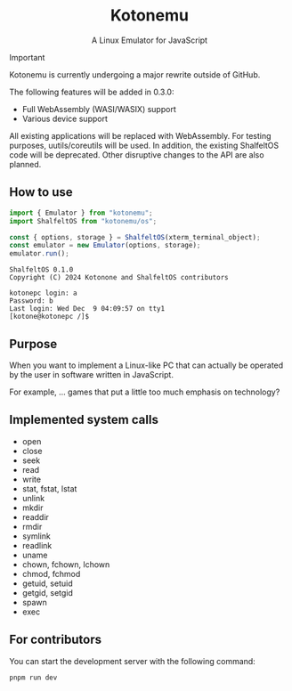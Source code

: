 <div align="center">
<h1>Kotonemu</h1>
A Linux Emulator for JavaScript
</div>

> [!IMPORTANT]
> Kotonemu is currently undergoing a major rewrite outside of GitHub.
> 
> The following features will be added in 0.3.0:
> * Full WebAssembly (WASI/WASIX) support
> * Various device support
>
> All existing applications will be replaced with WebAssembly. For testing purposes, uutils/coreutils will be used.
> In addition, the existing ShalfeltOS code will be deprecated. Other disruptive changes to the API are also planned.

## How to use
```ts
import { Emulator } from "kotonemu";
import ShalfeltOS from "kotonemu/os";

const { options, storage } = ShalfeltOS(xterm_terminal_object);
const emulator = new Emulator(options, storage);
emulator.run();
```

```
ShalfeltOS 0.1.0
Copyright (C) 2024 Kotonone and ShalfeltOS contributors

kotonepc login: a
Password: b
Last login: Wed Dec  9 04:09:57 on tty1
[kotone@kotonepc /]$
```

## Purpose
When you want to implement a Linux-like PC that can actually be operated by the user in software written in JavaScript.

For example, ... games that put a little too much emphasis on technology?

## Implemented system calls
* open
* close
* seek
* read
* write
* stat, fstat, lstat
* unlink
* mkdir
* readdir
* rmdir
* symlink
* readlink
* uname
* chown, fchown, lchown
* chmod, fchmod
* getuid, setuid
* getgid, setgid
* spawn
* exec

## For contributors
You can start the development server with the following command:
```
pnpm run dev
```
